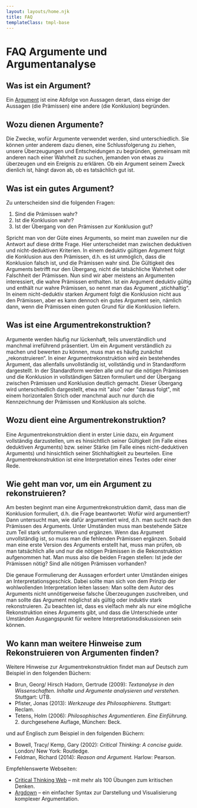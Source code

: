 ```yaml
---
layout: layouts/home.njk
title: FAQ
templateClass: tmpl-base
---
```


# FAQ Argumente und Argumentanalyse

## Was ist ein Argument?

Ein [Argument](http://de.wikipedia.org/wiki/Argument) ist eine Abfolge von Aussagen derart, dass einige der Aussagen (die Prämissen) eine andere (die Konklusion) begründen.

## Wozu dienen Argumente?

Die Zwecke, wofür Argumente verwendet werden, sind unterschiedlich. Sie können unter anderem dazu dienen, eine Schlussfolgerung zu ziehen, unsere Überzeugungen und Entscheidungen zu begründen, gemeinsam mit anderen nach einer Wahrheit zu suchen, jemanden von etwas zu überzeugen und ein Ereignis zu erklären. Ob ein Argument seinem Zweck dienlich ist, hängt davon ab, ob es tatsächlich gut ist.

## Was ist ein gutes Argument?

Zu unterscheiden sind die folgenden Fragen: 

1. Sind die Prämissen wahr? 
2. Ist die Konklusion wahr? 
3. Ist der Übergang von den Prämissen zur Konklusion gut? 

Spricht man von der Güte eines Arguments, so meint man zuweilen nur die Antwort auf diese dritte Frage. Hier unterscheidet man zwischen deduktiven und nicht-deduktiven Kriterien. In einem deduktiv gültigen Argument folgt die Konklusion aus den Prämissen, d.h. es ist unmöglich, dass die Konklusion falsch ist, und die Prämissen wahr sind. Die Gültigkeit des Arguments betrifft nur den Übergang, nicht die tatsächliche Wahrheit oder Falschheit der Prämissen. Nun sind wir aber meistens an Argumenten interessiert, die wahre Prämissen enthalten. Ist ein Argument deduktiv gültig und enthält nur wahre Prämissen, so nennt man das Argument „stichhaltig“. In einem nicht-deduktiv starken Argument folgt die Konklusion nicht aus den Prämissen, aber es kann dennoch ein gutes Argument sein, nämlich dann, wenn die Prämissen einen guten Grund für die Konklusion liefern. 

## Was ist eine Argumentrekonstruktion?

Argumente werden häufig nur lückenhaft, teils unverständlich und manchmal irreführend präsentiert. Um ein Argument verständlich zu machen und bewerten zu können, muss man es häufig zunächst „rekonstruieren“. In einer Argumentrekonstruktion wird ein bestehendes Argument, das allenfalls unvollständig ist, vollständig und in Standardform dargestellt. In der Standardform werden alle und nur die nötigen Prämissen und die Konklusion in vollständigen Sätzen formuliert und der Übergang zwischen Prämissen und Konklusion deutlich gemacht. Dieser Übergang wird unterschiedlich dargestellt, etwa mit "also" oder "daraus folgt", mit einem horizontalen Strich oder manchmal auch nur durch die Kennzeichnung der Prämissen und Konklusion als solche.

## Wozu dient eine Argumentrekonstruktion?

Eine Argumentrekonstruktion dient in erster Linie dazu, ein Argument vollständig darzustellen, um es hinsichtlich seiner Gültigkeit (im Falle eines deduktiven Arguments) bzw. seiner Stärke (im Falle eines nicht-deduktiven Arguments) und hinsichtlich seiner Stichhaltigkeit zu beurteilen. Eine Argumentrekonstruktion ist eine Interpretation eines Textes oder einer Rede.

## Wie geht man vor, um ein Argument zu rekonstruieren?

Am besten beginnt man eine Argumentrekonstruktion damit, dass man die Konklusion formuliert, d.h. die Frage beantwortet: Wofür wird argumentiert? Dann untersucht man, wie dafür argumentiert wird, d.h. man sucht nach den Prämissen des Arguments. Unter Umständen muss man bestehende Sätze zum Teil stark umformulieren und ergänzen. Wenn das Argument unvollständig ist, so muss man die fehlenden Prämissen ergänzen. Sobald man eine erste Version des Arguments erstellt hat, muss man prüfen, ob man tatsächlich alle und nur die nötigen Prämissen in die Rekonstruktion aufgenommen hat. Man muss also die beiden Fragen stellen: Ist jede der Prämissen nötig? Sind alle nötigen Prämissen vorhanden? 

Die genaue Formulierung der Aussagen erfordert unter Umständen einiges an Interpretationsgeschick. Dabei sollte man sich von dem Prinzip der wohlwollenden Interpretation leiten lassen: Man sollte dem Autor des Arguments nicht unnötigerweise falsche Überzeugungen zuschreiben, und man sollte das Argument möglichst als gültig oder induktiv stark rekonstruieren. Zu beachten ist, dass es vielfach mehr als nur eine mögliche Rekonstruktion eines Arguments gibt, und dass die Unterschiede unter Umständen Ausgangspunkt für weitere Interpretationsdiskussionen sein können. 

## Wo kann man weitere Hinweise zum Rekonstruieren von Argumenten finden?

Weitere Hinweise zur Argumentrekonstruktion findet man auf Deutsch zum Beispiel in den folgenden Büchern:

- Brun, Georg/ Hirsch Hadorn, Gertrude (2009): *Textanalyse in den Wissenschaften. Inhalte und Argumente analysieren und verstehen.* Stuttgart: UTB.
- Pfister, Jonas (2013): *Werkzeuge des Philosophierens.* Stuttgart: Reclam.
- Tetens, Holm (2006): *Philosophisches Argumentieren. Eine Einführung.* 2. durchgesehene Auflage, München: Beck.

und auf Englisch zum Beispiel in den folgenden Büchern:

- Bowell, Tracy/ Kemp, Gary (2002): *Critical Thinking: A concise guide.* London/ New York: Routledge.
- Feldman, Richard (2014): *Reason and Argument.* Harlow: Pearson.

Empfehlenswerte Webseiten:

- [Critical Thinking Web](https://philosophy.hku.hk/think/) – mit mehr als 100 Übungen zum kritischen Denken.
- [Argdown](http://argdown.org) – ein einfacher Syntax zur Darstellung und Visualisierung komplexer Argumentation. 



